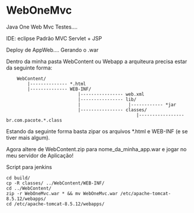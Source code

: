 WebOneMvc
======

Java One Web Mvc Testes....

IDE: eclipse
Padrão MVC
Servlet + JSP

Deploy de AppWeb….
Gerando o .war

Dentro da minha pasta WebContent ou Webapp a arquiteura precisa estar da seguinte forma:

        WebContent/
            |-------------- *.html
            |-------------- WEB-INF/
                               |---------------- web.xml
                               |---------------- lib/
                               |                  |------------ *jar
                               |---------------- classes/
                                                     |----------------- br.com.pacote.*.class

Estando da seguinte forma basta zipar os arquivos *.html e WEB-INF (e se tiver mais algum).

Agora altere de WebContent.zip para nome_da_minha_app.war e jogar no meu servidor de Aplicação!   

Script para jenkins
```shell
cd build/
cp -R classes/ ../WebContent/WEB-INF/
cd ../WebContent/
zip -r WebOneMvc.war * && mv WebOneMvc.war /etc/apache-tomcat-8.5.12/webapps/
cd /etc/apache-tomcat-8.5.12/webapps/
```
